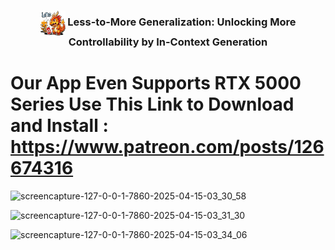 <h3 align="center">
    <img src="assets/logo.png" alt="Logo" style="vertical-align: middle; width: 40px; height: 40px;">
    Less-to-More Generalization: Unlocking More Controllability by In-Context Generation
</h3>

# Our App Even Supports RTX 5000 Series Use This Link to Download and Install : https://www.patreon.com/posts/126674316

![screencapture-127-0-0-1-7860-2025-04-15-03_30_58](https://github.com/user-attachments/assets/6a74204c-8741-4a1d-b6f4-eb2c2c02829a)

![screencapture-127-0-0-1-7860-2025-04-15-03_31_30](https://github.com/user-attachments/assets/bcb10efd-503e-4d3b-88ff-7b6eb5af31e3)

![screencapture-127-0-0-1-7860-2025-04-15-03_34_06](https://github.com/user-attachments/assets/f7eca49e-d161-49c2-b02f-84b16341d5ad)
